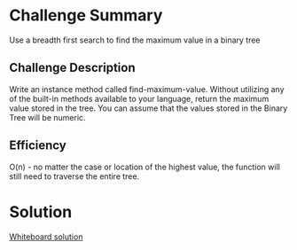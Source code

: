 # Challenge Summary
Use a breadth first search to find the maximum value in a binary tree

## Challenge Description
Write an instance method called find-maximum-value. Without utilizing any of the built-in methods available to your language, return the maximum value stored in the tree. You can assume that the values stored in the Binary Tree will be numeric.

## Efficiency
O(n) - no matter the case or location of the highest value, the function will still need to traverse the entire tree.

# Solution
[Whiteboard solution](./assets/cc18wb.png)